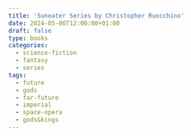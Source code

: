 ```yaml
---
title: 'Suneater Series by Christopher Ruocchino'
date: 2024-05-06T12:00:00+01:00
draft: false
type: books
categories:
  - science-fiction
  - fantasy
  - series
tags:
  - future
  - gods
  - far-future
  - imperial
  - space-opera
  - gods&kings
---
```

